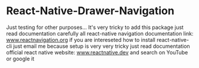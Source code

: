 # React-Native-Drawer-Navigation
Just testing for other purposes...
It's very tricky to add this package just read documentation carefully all react-native navigation documentation link:
www.reactnavigation.org if you are intereseted how to install react-native-cli just email me because setup is very very tricky
just read documentation official react native website: www.reactnative.dev and search on YouTube or google it


